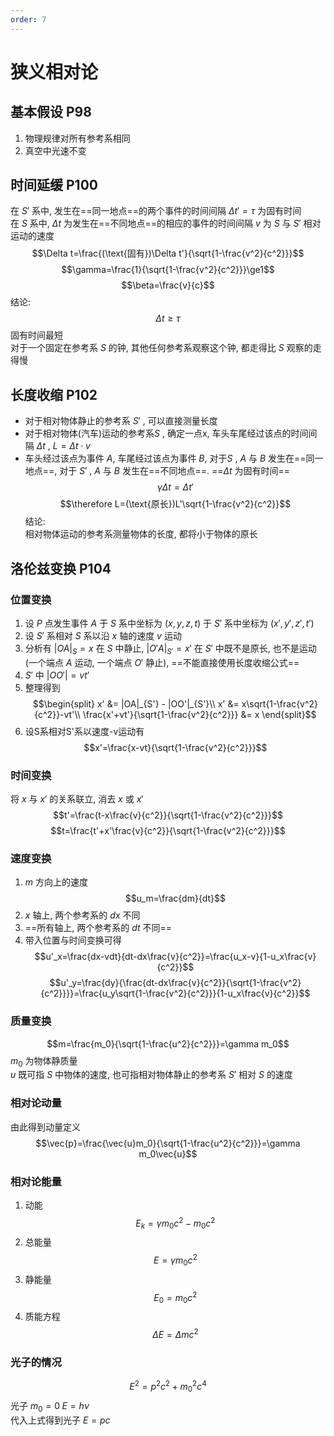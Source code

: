 ```yaml
---
order: 7
---
```


# 狭义相对论
## 基本假设 P98
1. 物理规律对所有参考系相同
2. 真空中光速不变
## 时间延缓 P100
在 $S'$ 系中, 发生在==同一地点==的两个事件的时间间隔 $\Delta t' = \tau$ 为固有时间  
在 $S$ 系中, $\Delta t$ 为发生在==不同地点==的相应的事件的时间间隔
$v$ 为 $S$ 与 $S'$ 相对运动的速度
$$\Delta t=\frac{(\text{固有})\Delta t'}{\sqrt{1-\frac{v^2}{c^2}}}$$
$$\gamma=\frac{1}{\sqrt{1-\frac{v^2}{c^2}}}\ge1$$
$$\beta=\frac{v}{c}$$
结论:
$$\Delta t\ge\tau$$
固有时间最短  
对于一个固定在参考系 $S$ 的钟, 其他任何参考系观察这个钟, 都走得比 $S$ 观察的走得慢
## 长度收缩 P102
* 对于相对物体静止的参考系 $S'$ , 可以直接测量长度
* 对于相对物体(汽车)运动的参考系$S$ , 确定一点x, 车头车尾经过该点的时间间隔 $\Delta t$ , $L = \Delta t\cdot v$
* 车头经过该点为事件 $A$, 车尾经过该点为事件 $B$, 对于$S$ , $A$ 与 $B$ 发生在==同一地点==, 对于 $S'$ , $A$ 与 $B$ 发生在==不同地点==. ==$\Delta t$ 为固有时间==
$$\gamma\Delta t=\Delta t'$$
$$\therefore L=(\text{原长})L'\sqrt{1-\frac{v^2}{c^2}}$$
结论:  
相对物体运动的参考系测量物体的长度, 都将小于物体的原长
## 洛伦兹变换 P104
### 位置变换
1. 设 $P$ 点发生事件 $A$ 于 $S$ 系中坐标为 $(x,y,z,t)$ 于 $S'$ 系中坐标为 $(x',y',z',t')$
2. 设 $S'$ 系相对 $S$ 系以沿 $x$ 轴的速度 $v$ 运动
3. 分析有 $|OA|_S=x$ 在 $S$ 中静止, $|O'A|_{S'}=x'$ 在 $S'$ 中既不是原长, 也不是运动(一个端点 $A$ 运动, 一个端点 $O'$ 静止), ==不能直接使用长度收缩公式==
4. $S'$ 中 $|OO'|=vt'$
5. 整理得到
$$\begin{split}
x' &= |OA|_{S'} - |OO'|_{S'}\\
x' &= x\sqrt{1-\frac{v^2}{c^2}}-vt'\\
\frac{x'+vt'}{\sqrt{1-\frac{v^2}{c^2}}} &= x
\end{split}$$ 
6. 设S系相对S'系以速度-v运动有
$$x'=\frac{x-vt}{\sqrt{1-\frac{v^2}{c^2}}}$$
### 时间变换
将 $x$ 与 $x'$ 的关系联立, 消去 $x$ 或 $x'$
$$t'=\frac{t-x\frac{v}{c^2}}{\sqrt{1-\frac{v^2}{c^2}}}$$
$$t=\frac{t'+x'\frac{v}{c^2}}{\sqrt{1-\frac{v^2}{c^2}}}$$
### 速度变换
1. $m$ 方向上的速度
$$u_m=\frac{dm}{dt}$$
2. $x$ 轴上, 两个参考系的 $dx$ 不同
3. ==所有轴上, 两个参考系的 $dt$ 不同==
4. 带入位置与时间变换可得
$$u'_x=\frac{dx-vdt}{dt-dx\frac{v}{c^2}}=\frac{u_x-v}{1-u_x\frac{v}{c^2}}$$
$$u'_y=\frac{dy}{\frac{dt-dx\frac{v}{c^2}}{\sqrt{1-\frac{v^2}{c^2}}}}=\frac{u_y\sqrt{1-\frac{v^2}{c^2}}}{1-u_x\frac{v}{c^2}}$$
### 质量变换
$$m=\frac{m_0}{\sqrt{1-\frac{u^2}{c^2}}}=\gamma m_0$$
$m_0$ 为物体静质量  
$u$ 既可指 $S$ 中物体的速度, 也可指相对物体静止的参考系 $S'$ 相对 $S$ 的速度
### 相对论动量
由此得到动量定义
$$\vec{p}=\frac{\vec{u}m_0}{\sqrt{1-\frac{u^2}{c^2}}}=\gamma m_0\vec{u}$$
### 相对论能量
1. 动能
$$E_k=\gamma m_0c^2-m_0c^2$$
2. 总能量
$$E=\gamma m_0c^2$$
3. 静能量
$$E_0=m_0c^2$$
4. 质能方程
$$\Delta E=\Delta mc^2$$
### 光子的情况
$$E^2=p^2c^2+m_0^2c^4$$
光子 $m_0=0\;E=h\nu$  
代入上式得到光子 $E=pc$  